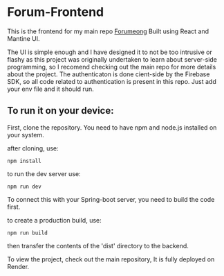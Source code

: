 # Forum-Frontend
This is the frontend for my main repo [Forumeong](https://github.com/Sunset-06/Forumeong)
Built using React and Mantine UI.

The UI is simple enough and I have designed it to not be too intrusive or flashy as this project was originally undertaken to learn about server-side programming, so I recomend checking out the main repo for more details about the project.
The authenticaton is done cient-side by the Firebase SDK, so all code related to authentication is present in this repo. Just add your env file and it should run. 

## To run it on your device:

First, clone the repository. You need to have npm and node.js installed on your system.

after cloning, use: 
```
npm install
``` 
to run the dev server use: 
```
npm run dev
```

To connect this with your Spring-boot server, you need to build the code first.

to create a production build, use:
```
npm run build
```
then transfer the contents of the 'dist' directory to the backend.

To view the project, check out the main repository, It is fully deployed on Render.
